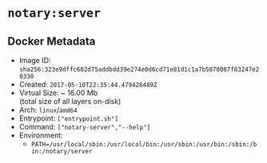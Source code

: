 # `notary:server`

## Docker Metadata

- Image ID: `sha256:323e9dffc602d75addbdd39e274e0d6cd71e81d1c1a7b5870087f83247e20330`
- Created: `2017-05-10T22:35:44.479428489Z`
- Virtual Size: ~ 16.00 Mb  
  (total size of all layers on-disk)
- Arch: `linux`/`amd64`
- Entrypoint: `["entrypoint.sh"]`
- Command: `["notary-server","--help"]`
- Environment:
  - `PATH=/usr/local/sbin:/usr/local/bin:/usr/sbin:/usr/bin:/sbin:/bin:/notary/server`
